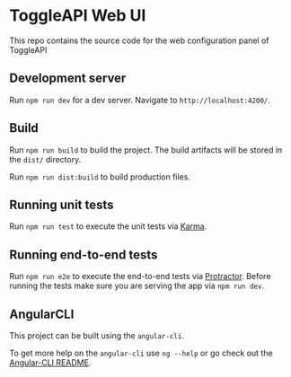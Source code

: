 # ToggleAPI Web UI
This repo contains the source code for the web configuration panel of ToggleAPI 

## Development server
Run `npm run dev` for a dev server. Navigate to `http://localhost:4200/`.

## Build
Run `npm run build` to build the project. The build artifacts will be stored in the `dist/` directory.

Run `npm run dist:build` to build production files.

## Running unit tests
Run `npm run test` to execute the unit tests via [Karma](https://karma-runner.github.io).

## Running end-to-end tests
Run `npm run e2e` to execute the end-to-end tests via [Protractor](http://www.protractortest.org/). 
Before running the tests make sure you are serving the app via `npm run dev`.

## AngularCLI
This project can be built using the `angular-cli`.

To get more help on the `angular-cli` use `ng --help` or go check out the [Angular-CLI README](https://github.com/angular/angular-cli/blob/master/README.md).
